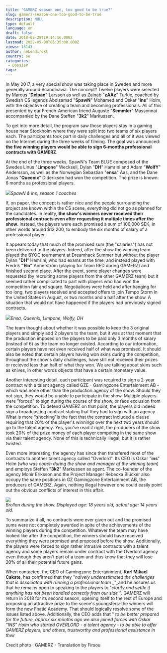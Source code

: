 ```yaml
---
title: "GAMERZ season one, too good to be true?"
slug: gamerz-season-one-too-good-to-be-true
description: NULL
type: default
language: en
draft: false
date: 2018-02-28T19:14:16.000Z
lastmod: 2022-05-08T05:35:08.000Z
views: 18143
author: neLendirekt
country: se
categories:
 - Dossier
tags:
---
```

In May 2017, a very special show was taking place in Sweden and more generally around Scandinavia. The concept? Twelve players were selected by Marcus "**Delpan**" Larsson as well as Zainab "**zAAz**" Turkie, coached by Swedish CS legends Abdisamad "**SpawN**" Mohamed and Oskar "**ins**" Holm, with the objective of creating a team and becoming professionals. All of this presented by our French-American friend Auguste "**Semmler**" Massonnat accompanied by the Dane Steffen "**3k2**" Markussen.

To get into more detail, the program saw those players stay in a gaming house near Stockholm where they were split into two teams of six players each. The participants took part in daily challenges and all of it was viewed on the Internet during the three weeks of filming. The goal was announced: **the five winning players would be able to sign 6-months professional contracts with GAMERZ**.

At the end of the three weeks, SpawN's Team BLUE composed of the Swedes Linus "**Limpone**" Wecksell, Dylan "**DH**" Hamrini and Adam "**WolfY**" Andersson, as well as the Norwegian Sebastian "**ensa**" Aas, and the Dane Jonas "**Queenix**" Dideriksen had won the competition. The prize is known: 6 months as professional players.

![](https://flickshot-ue.s3.eu-west-2.amazonaws.com/flickshot/article/5a537420df513/images/jq065GciAVSQkVXTTLecAf5GHtwdppBrsa6nK549.jpeg)_SpawN & ins, season 1 coaches_

If, on paper, the concept is rather nice and the people surrounding the project are known within the CS scene, everything did not go as planned for the candidates. In reality, **the show's winners never received their professional contracts even after requesting it multiple times after the show**. Instead, the players were each promised a sum of 100,000 SEK, in other words around $12,200, to embody the six months of salary of a professional player.

It appears today that much of the promised sum (the "salaries") has not been delivered to the players. Indeed, after the show the winning team played the BYOC tournament at Dreamhack Summer but without the player Dylan "**DH**" Hamrini, who had exams at the time, and instead played with Fredrik **"Elo"** Annerström (playing for Team RED during GAMERZ) and finished second place. After the event, some player changes were requested (by recruiting some players from the other GAMERZ team) but it seemed rather complicated to part with players who had won the competition fair and square. Negotiations were held and after hanging for too long, two players received and accepted offers to join Tempo Storm in the United States in August, or two months and a half after the show. A situation that would not have happened if the players had previously signed contracts.

![](https://flickshot-ue.s3.eu-west-2.amazonaws.com/flickshot/article/5a537420df513/images/vrrcplk26baStOqCHPWeGgrBJlHfJaRANWwzfWFU.jpeg)_Ensa, Queenix, Limpone, Wolfy, DH_

The team thought about whether it was possible to keep the 3 original players and simply add 2 players to the team, but it was at that moment that the production imposed on the players to be paid only 3 months of salary (instead of 6) as the team no longer existed. According to our information, certain players have not even received half of what was promised. It should also be noted that certain players having won skins during the competition, throughout the show's daily challenges, have still not received their prizes or recieved less than half of what they won. We are talking about skins such as knives, in other words objects that have a certain monetary value.

Another interesting detail, each participant was required to sign a 2-year contract with a talent agency called GZE - Gamingzone Entertainment AB - which was none other than the production agency of the show. Should they not sign, they would be unable to participate in the show. Multiple players were "forced" to sign during the course of the show, or face exclusion from the competition. To defend GAMERZ on that point, the players did indeed sign a broadcasting contract stating that they had to sign with an agency. What is more "shocking"is the fact that the contract included a clause requiring that 20% of the player's winnings over the next two years should go to the talent agency. Yes, you've read it right, the producers of the show took 20% of the prize money of each player competing in the same show via their talent agency. None of this is technically illegal, but it is rather twisted.

Even more interesting, the agency has since then transfered most of the contracts to another talent agency called "Overlord". Its CEO is Oskar "**ins**" Holm (_who was coach during the show and manager of the winning team_) and employs Steffen "**3k2**" Markussen as agent. The co-founder of the agency Monir Eriksson and the Project Manager Rebecka Blücker also occupy the same positions in GZ Gamingzone Entertainment AB, the producers of GAMERZ. Again, nothing illegal however one could easily point out the obvious conflicts of interest in this affair.

![](https://flickshot-ue.s3.eu-west-2.amazonaws.com/flickshot/article/5a537420df513/images/LBwtOwhDfC9ZtDgsyfhS20tAmQCS4GsLaVb7Dl8B.jpeg)  
_Brollan during the show. Displayed age: 18 years old, actual age: 14 years old._

To summarize it all, no contracts were ever given out and the promised sums were not completely awarded in spite of the achievements of the winning players during the competition. Whatever the team may have looked like after the competition, the winners should have received everything they were promised and proposed before the show. Additionally, the players were forced to sign rather intrusive contracts with a talent agency and some players remain under contract with the Overlord agency even though they aren't part of a team and thus know that they will lose 20% of all their potential future gains.

When contacted, the CEO of Gamingzone Entertainment, **Karl Mikael Cakste**, has confirmed that they "_naively underestimated the challenges that is associated with running a professional team_ _"_and he assures us that he remains open to speaking to the players to "_clarify and settle if anything has not been handled correctly from our side_ _"_. GAMERZ will return in 2018 for its second season, opening itself to the rest of Europe and proposing an attractive prize to the scene's youngsters: the winners will form the new Fnatic Academy. That should logically resolve some of the issues listed above. Additionally, the CEO adds that " _to be better prepared for the future, approx six months ago we also joined forces with Oskar ”INS” Holm who started OVERLORD - a talent agency - to be able to offer GAMERZ players, and others, trustworthy and professional assistance in their_ 

Credit photo : GAMERZ - Translation by Firsou
